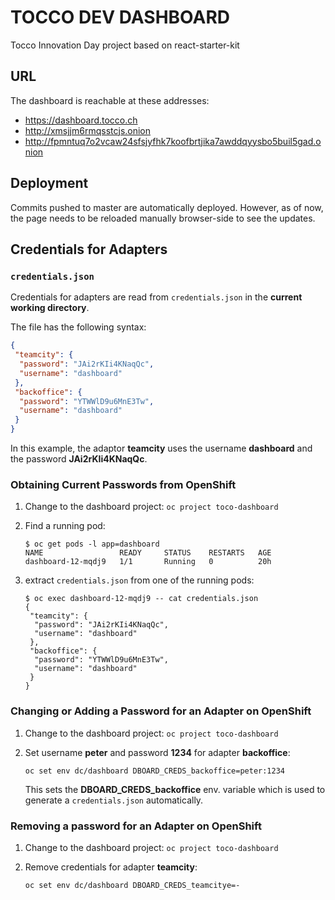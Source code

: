 # TOCCO DEV DASHBOARD

Tocco Innovation Day project based on react-starter-kit

## URL

The dashboard is reachable at these addresses:

* https://dashboard.tocco.ch
* http://xmsjjm6rmqsstcjs.onion
* http://fpmntuq7o2vcaw24sfsjyfhk7koofbrtjika7awddqyysbo5buil5gad.onion

## Deployment

Commits pushed to master are automatically deployed. However, as of now, the page needs to be reloaded
manually browser-side to see the updates.

## Credentials for Adapters

### `credentials.json`

Credentials for adapters are read from `credentials.json` in the **current working directory**.

The file has the following syntax:

```json
{
 "teamcity": {
  "password": "JAi2rKIi4KNaqQc",
  "username": "dashboard"
 },
 "backoffice": {
  "password": "YTWWlD9u6MnE3Tw",
  "username": "dashboard"
 }
}
```

In this example, the adaptor **teamcity** uses the username **dashboard** and the password **JAi2rKIi4KNaqQc**.


### Obtaining Current Passwords from OpenShift

1. Change to the dashboard project: `oc project toco-dashboard`

2. Find a running pod:

   ```
   $ oc get pods -l app=dashboard
   NAME                 READY     STATUS    RESTARTS   AGE
   dashboard-12-mqdj9   1/1       Running   0          20h
   ```

3. extract `credentials.json` from one of the running pods:

   ```
   $ oc exec dashboard-12-mqdj9 -- cat credentials.json
   {
    "teamcity": {
     "password": "JAi2rKIi4KNaqQc",
     "username": "dashboard"
    },
    "backoffice": {
     "password": "YTWWlD9u6MnE3Tw",
     "username": "dashboard"
    }
   }
   ```

### Changing or Adding a Password for an Adapter on OpenShift

1. Change to the dashboard project: `oc project toco-dashboard`

2. Set username **peter** and password **1234** for adapter **backoffice**:

   ```
   oc set env dc/dashboard DBOARD_CREDS_backoffice=peter:1234
   ```

   This sets the **DBOARD_CREDS_backoffice** env. variable which is used to generate
   a `credentials.json` automatically.


### Removing a password for an Adapter on OpenShift

1. Change to the dashboard project: `oc project toco-dashboard`

2. Remove credentials for adapter **teamcity**:

   ```
   oc set env dc/dashboard DBOARD_CREDS_teamcitye=-
   ```
